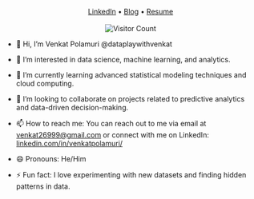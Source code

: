 <p align="center">
	<a href=https://www.linkedin.com/in/venkatpolamuri />LinkedIn</a> • 
	<a href=https://medium.com/@venkat26999 />Blog</a> • 
	<a href=https://dataplaywithvenkat.github.io/Resume/venkat_gopinath_cv.pdf />Resume</a>
	<br>
	<br>
	<img src="https://profile-counter.glitch.me/{dataplaywithvenkat}/count.svg" alt="Visitor Count" />
<!-- <br>
	<img src="https://github.com/dataplaywithvenkat/Dataplaywithvenkat_Github_Statistics/blob/master/generated/overview.svg"/>
	<br>
	<img src="https://github.com/dataplaywithvenkat/Dataplaywithvenkat_Github_Statistics/blob/master/generated/languages.svg"/> -->
<!-- 	<br>
	<img src="https://github.com/dataplaywithvenkat/stats/blob/generated/languages-dark.svg"/> -->
</p>


- 👋 Hi, I’m Venkat Polamuri @dataplaywithvenkat 

- 👀 I’m interested in data science, machine learning, and analytics.

- 🌱 I’m currently learning advanced statistical modeling techniques and cloud computing.

- 💞️ I’m looking to collaborate on projects related to predictive analytics and data-driven decision-making.

- 📫 How to reach me: You can reach out to me via email at venkat26999@gmail.com or connect with me on LinkedIn: [linkedin.com/in/venkatpolamuri/](https://www.linkedin.com/in/venkatpolamuri/)

- 😄 Pronouns: He/Him

- ⚡ Fun fact: I love experimenting with new datasets and finding hidden patterns in data.


<!---
dataplaywithvenkat/dataplaywithvenkat is a ✨ special ✨ repository because its `README.md` (this file) appears on your GitHub profile.
You can click the Preview link to take a look at your changes.
--->
